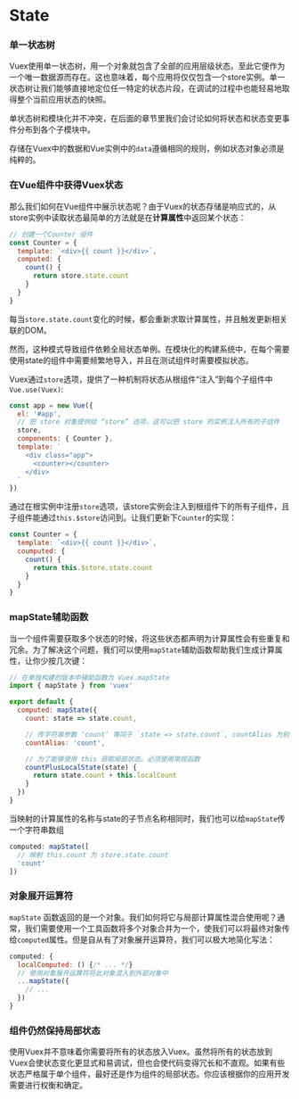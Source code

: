# State

### 单一状态树

Vuex使用单一状态树，用一个对象就包含了全部的应用层级状态。至此它便作为一个唯一数据源而存在。这也意味着，每个应用将仅仅包含一个store实例。单一状态树让我们能够直接地定位任一特定的状态片段，在调试的过程中也能轻易地取得整个当前应用状态的快照。

单状态树和模块化并不冲突，在后面的章节里我们会讨论如何将状态和状态变更事件分布到各个子模块中。

存储在Vuex中的数据和Vue实例中的`data`遵循相同的规则，例如状态对象必须是纯粹的。

### 在Vue组件中获得Vuex状态

那么我们如何在Vue组件中展示状态呢？由于Vuex的状态存储是响应式的，从store实例中读取状态最简单的方法就是在**计算属性**中返回某个状态：

```js
// 创建一个Counter 组件
const Counter = {
  template: `<div>{{ count }}</div>`,
  computed: {
    count() {
      return store.state.count
    }
  }
}
```

每当`store.state.count`变化的时候，都会重新求取计算属性，并且触发更新相关联的DOM。

然而，这种模式导致组件依赖全局状态单例。在模块化的构建系统中，在每个需要使用state的组件中需要频繁地导入，并且在测试组件时需要模拟状态。

Vuex通过`store`选项，提供了一种机制将状态从根组件“注入”到每个子组件中`Vue.use(Vuex)`:

```js
const app = new Vue({
  el: '#app',
  // 把 store 对象提供给 “store” 选项，这可以把 store 的实例注入所有的子组件
  store,
  components: { Counter },
  template: `
    <div class="app">
      <counter></counter>
    </div>
  `
})
```

通过在根实例中注册`store`选项，该store实例会注入到根组件下的所有子组件，且子组件能通过`this.$store`访问到。让我们更新下`Counter`的实现：

```js
const Counter = {
  template: `<div>{{ count }}</div>`,
  coumputed: {
    count() {
      return this.$store.state.count
    }
  }
}
```

### mapState辅助函数

当一个组件需要获取多个状态的时候，将这些状态都声明为计算属性会有些重复和冗余。为了解决这个问题，我们可以使用`mapState`辅助函数帮助我们生成计算属性，让你少按几次键：

```js
// 在单独构建的版本中辅助函数为 Vuex.mapState
import { mapState } from 'vuex'

export default {
  computed: mapState({
    count: state => state.count,

    // 传字符串参数 ‘count’ 等同于 `state => state.count`, countAlias 为别名
    countAlias: 'count',

    // 为了能够使用 this 获取局部状态，必须使用常规函数
    countPlusLocalState(state) {
      return state.count + this.localCount
    }
  })
}
```

当映射的计算属性的名称与state的子节点名称相同时，我们也可以给`mapState`传一个字符串数组

```js
computed: mapState([
  // 映射 this.count 为 store.state.count
  'count'
])
```

### 对象展开运算符

`mapState` 函数返回的是一个对象。我们如何将它与局部计算属性混合使用呢？通常，我们需要使用一个工具函数将多个对象合并为一个，使我们可以将最终对象传给`computed`属性。但是自从有了对象展开运算符，我们可以极大地简化写法：

```js
computed: {
  localComputed: () {/* ... */}
  // 使用对象展开运算符将此对象混入到外部对象中
  ...mapState({
    // ...
  })
}
```

### 组件仍然保持局部状态

使用Vuex并不意味着你需要将所有的状态放入Vuex。虽然将所有的状态放到Vuex会使状态变化更显式和易调试，但也会使代码变得冗长和不直观。如果有些状态严格属于单个组件，最好还是作为组件的局部状态。你应该根据你的应用开发需要进行权衡和确定。